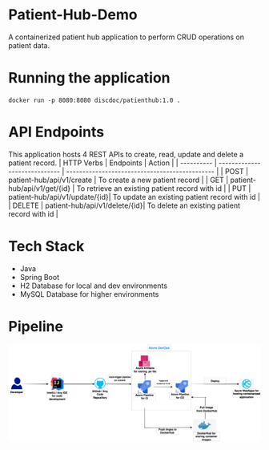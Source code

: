 # Patient-Hub-Demo
A containerized patient hub application to perform CRUD operations on patient data.

# Running the application
```shell
docker run -p 8080:8080 discdoc/patienthub:1.0 .
```

# API Endpoints
This application hosts 4 REST APIs to create, read, update and delete a patient record.
| HTTP Verbs |          Endpoints            |       Action                                   |
| ---------- | ----------------------------- | ---------------------------------------------- |
|    POST    | patient-hub/api/v1/create     | To create a new patient record                 |
|    GET     | patient-hub/api/v1/get/{id}   | To retrieve an existing patient record with id |
|    PUT     | patient-hub/api/v1/update/{id}| To update an existing patient record with id   |
|    DELETE  | patient-hub/api/v1/delete/{id}| To delete an existing patient record with id   |

# Tech Stack
* Java
* Spring Boot
* H2 Database for local and dev environments
* MySQL Database for higher environments

# Pipeline
![img.png](img.png)